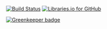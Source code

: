 [![Build Status](https://travis-ci.org/JamieMagee/jamiemagee.co.uk.svg?branch=master)](https://travis-ci.org/JamieMagee/jamiemagee.co.uk) [![Libraries.io for GitHub](https://img.shields.io/librariesio/github/JamieMagee/jamiemagee.co.uk.svg)](https://libraries.io/github/JamieMagee/jamiemagee.co.uk)


[![Greenkeeper badge](https://badges.greenkeeper.io/JamieMagee/jamiemagee.co.uk.svg)](https://greenkeeper.io/)